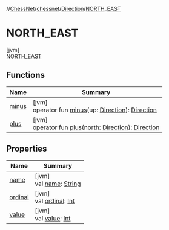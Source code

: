 //[ChessNet](../../../../index.md)/[chessnet](../../index.md)/[Direction](../index.md)/[NORTH_EAST](index.md)

# NORTH_EAST

[jvm]\
[NORTH_EAST](index.md)

## Functions

| Name | Summary |
|---|---|
| [minus](../minus.md) | [jvm]<br>operator fun [minus](../minus.md)(up: [Direction](../index.md)): [Direction](../index.md) |
| [plus](../plus.md) | [jvm]<br>operator fun [plus](../plus.md)(north: [Direction](../index.md)): [Direction](../index.md) |

## Properties

| Name | Summary |
|---|---|
| [name](../../../chessnet.movegen/-gen-type/-l-e-g-a-l/index.md#-372974862%2FProperties%2F-1216412040) | [jvm]<br>val [name](../../../chessnet.movegen/-gen-type/-l-e-g-a-l/index.md#-372974862%2FProperties%2F-1216412040): [String](https://kotlinlang.org/api/latest/jvm/stdlib/kotlin/-string/index.html) |
| [ordinal](../../../chessnet.movegen/-gen-type/-l-e-g-a-l/index.md#-739389684%2FProperties%2F-1216412040) | [jvm]<br>val [ordinal](../../../chessnet.movegen/-gen-type/-l-e-g-a-l/index.md#-739389684%2FProperties%2F-1216412040): [Int](https://kotlinlang.org/api/latest/jvm/stdlib/kotlin/-int/index.html) |
| [value](../value.md) | [jvm]<br>val [value](../value.md): [Int](https://kotlinlang.org/api/latest/jvm/stdlib/kotlin/-int/index.html) |
